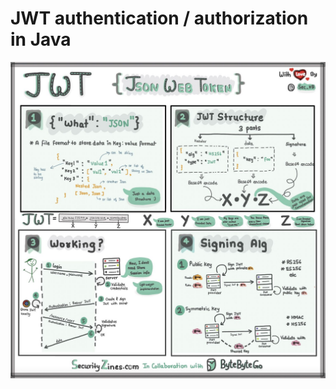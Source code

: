 # JWT authentication / authorization in Java

<img title="JWT Byte Byte Go" alt="JWT Byte Byte Go resource" src="imgs/byte-byte-go-img-jwt.jpeg">